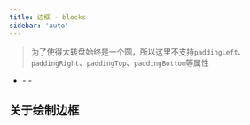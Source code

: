 ```yaml
---
title: 边框 - blocks
sidebar: 'auto'
---
```


> 为了使得大转盘始终是一个圆，所以这里不支持`paddingLeft`、`paddingRight`、`paddingTop`、`paddingBottom`等属性

- <Describe name="blocks?: Array<object>" mean="" />
  - <Describe name="padding: string" mean="内边距" desc="边框必须是等宽的, 所以 padding 只能输入一个值" :isRequire="true" />
  - <Describe name="background: string" mean="背景颜色" desc="可填写16进制颜色哈希值或 rgba" :isRequire="true" />

## 关于绘制边框

<Exhibition>
  <template v-slot:code>
    <wheel-block1 />
  </template>
  <template v-slot:text>
    <li>第一个橘色的 block 的直径等于200px，等于父容器的宽</li>
    <li>第二个红色的 block：直径等于180px，因为第一个 block 的<code>padding</code>上下左右同时挤出10px</li>
    <li>第三个白色的 block：直径等于160px，因为第二个 block 的<code>padding</code>同样也挤出10px</li>
    <li>最后白色 block 挤出的部分就是奖品区域了</li>
  </template>
</Exhibition>

<RecoDemo :collapse="true">
  <template slot="code-web">
    <<< @/.vuepress/components/wheel/block1.html
  </template>
  <template slot="code-vue">
    <<< @/.vuepress/components/wheel/block1.vue
  </template>
</RecoDemo>
